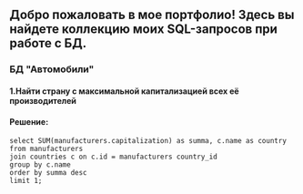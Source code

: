 ## Добро пожаловать в мое портфолио! Здесь вы найдете коллекцию моих SQL-запросов при работе с БД.

### БД "Автомобили"

#### 1.Найти страну с максимальной капитализацией всех её производителей

#### Решение:

``` 
select SUM(manufacturers.capitalization) as summa, c.name as country
from manufacturers
join countries c on c.id = manufacturers country_id
group by c.name
order by summa desc
limit 1;
```
